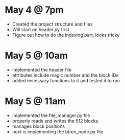 # May 4 @ 7pm
- Created the project structure and files
- Will start on header.py first
- Figure out how to do the indexing part, looks tricky

# May 5 @ 10am
- implemented the header file
- attributes include magic number and the block IDs
- added necessary functions to it and tested it to run

# May 5 @ 11am
- implemented the file_manager.py file
- properly reads and writes the 512 blocks
- manages block positions
- next is implementing the btree_node.py file


